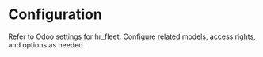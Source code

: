 # Configuration

Refer to Odoo settings for hr_fleet. Configure related models, access rights, and options as needed.
